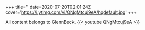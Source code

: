 +++
title=''
date=2020-07-20T02:01:24Z
cover='https://i.ytimg.com/vi/QNgMtcuj9eA/hqdefault.jpg'
+++

All content belongs to GlennBeck.
{{< youtube QNgMtcuj9eA >}}
